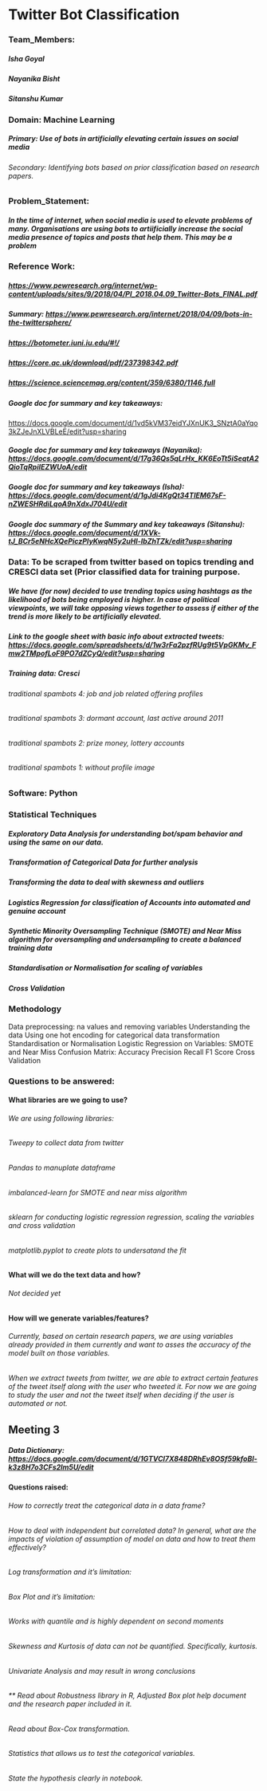 # Twitter Bot Classification
### Team_Members:
##### Isha Goyal
##### Nayanika Bisht
##### Sitanshu Kumar
### Domain: Machine Learning
##### Primary: Use of bots in artificially elevating certain issues on social media
###### Secondary: Identifying bots based on prior classification based on research papers.

### Problem_Statement: 
##### In the time of internet, when social media is used to elevate problems of many. Organisations are using bots to artiificially increase the social media presence of topics and posts that help them. This may be a problem  

### Reference Work:
##### https://www.pewresearch.org/internet/wp-content/uploads/sites/9/2018/04/PI_2018.04.09_Twitter-Bots_FINAL.pdf
##### Summary: https://www.pewresearch.org/internet/2018/04/09/bots-in-the-twittersphere/

##### https://botometer.iuni.iu.edu/#!/
##### https://core.ac.uk/download/pdf/237398342.pdf
##### https://science.sciencemag.org/content/359/6380/1146.full

##### Google doc for summary and key takeaways:
https://docs.google.com/document/d/1vd5kVM37eidYJXnUK3_SNztA0aYqo3kZJeJnXLVBLeE/edit?usp=sharing

##### Google doc for summary and key takeaways (Nayanika): https://docs.google.com/document/d/17g36Qs5qLrHx_KK6EoTt5iSeqtA2QioTqRpiIEZWUoA/edit
##### Google doc for summary and key takeaways (Isha): https://docs.google.com/document/d/1gJdi4KgQt34TlEM67sF-nZWESHRdiLqoA9nXdxJ704U/edit
##### Google doc summary of the Summary and key takeaways (Sitanshu): https://docs.google.com/document/d/1XVk-tJ_BCr5eNHcXQePiczPIyKwqN5y2uHl-IbZhTZk/edit?usp=sharing

### Data: To be scraped from twitter based on topics trending and CRESCI data set (Prior classified data for training purpose.
##### We have (for now) decided to use trending topics using hashtags as the likelihood of bots being employed is higher. In case of political viewpoints, we will take opposing views together to assess if either of the trend is more likely to be artificially elevated.
##### Link to the google sheet with basic info about extracted tweets: https://docs.google.com/spreadsheets/d/1w3rFa2pzfRUg9t5VpGKMv_Fmw2TMpofLoF9PO7dZCyQ/edit?usp=sharing
##### Training data: Cresci
###### traditional spambots 4: job and job related offering profiles
###### traditional spambots 3: dormant account, last active around 2011
###### traditional spambots 2: prize money, lottery accounts
###### traditional spambots 1: without profile image

### Software: Python
### Statistical Techniques
##### Exploratory Data Analysis for understanding bot/spam behavior and using the same on our data.
##### Transformation of Categorical Data for further analysis
##### Transforming the data to deal with skewness and outliers
##### Logistics Regression for classification of Accounts into automated and genuine account
##### Synthetic Minority Oversampling Technique (SMOTE) and Near Miss algorithm for oversampling and undersampling to create a balanced training data
##### Standardisation or Normalisation for scaling of variables
##### Cross Validation

### Methodology
Data preprocessing: na values and removing variables
Understanding the data
Using one hot encoding for categorical data transformation
Standardisation or Normalisation
Logistic Regression on Variables:
SMOTE and Near Miss
Confusion Matrix:
Accuracy
Precision
Recall
F1 Score
Cross Validation

### Questions to be answered:
#### What libraries are we going to use?
###### We are using following libraries:
###### Tweepy to collect data from twitter
###### Pandas to manuplate dataframe
###### imbalanced-learn for SMOTE and near miss algorithm
###### sklearn for conducting logistic regression regression, scaling the variables and cross validation
###### matplotlib.pyplot to create plots to undersatand the fit
#### What will we do the text data and how?
###### Not decided yet
#### How will we generate variables/features?
###### Currently, based on certain research papers, we are using variables already provided in them currently and want to asses the accuracy of the model built on those variables.
###### When we extract tweets from twitter, we are able to extract certain features of the tweet itself along with the user who tweeted it. For now we are going to study the user and not the tweet itself when deciding if the user is automated or not.
###### 



## Meeting 3 
##### Data Dictionary: https://docs.google.com/document/d/1GTVCl7X848DRhEv8OSf59kfoBl-k3z8H7o3CFs2lm5U/edit 

#### Questions raised:

######    How to correctly treat the categorical data in a data frame?

###### How to deal with independent but correlated data? In general, what are the impacts of violation of assumption of model on data and how to treat them effectively?


###### Log transformation and it’s limitation:

###### Box Plot and it’s limitation:

######    Works with quantile and is highly dependent on second moments

###### Skewness and Kurtosis of data can not be quantified. Specifically, kurtosis.

######    Univariate Analysis and may result in wrong conclusions


###### ** Read about Robustness library in R, Adjusted Box plot help document and the research paper included in it.

###### Read about Box-Cox transformation.

###### Statistics that allows us to test the categorical variables.

###### State the hypothesis clearly in notebook.




